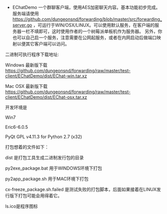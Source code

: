 
* EChatDemo 一个群聊客户端，使用AES加密聊天内容。基本功能初步完成。 服务端请使用 https://github.com/dungeonsnd/forwarding/blob/master/src/forwarding_server.go  ，可运行于WIN/OSX/LINUX。可以使用默认服务，在客户端的服务器一栏不填即可，这时使用作者的一个树莓派单板机作为服务器。 另外，你也可以自己启一个服务，注意需要在公网起服务，或者在内网启动后做端口映射以便其它客户端可以访问。

二进制可执行程序下载地址:

Windows 最新版下载 https://github.com/dungeonsnd/forwarding/raw/master/test-client/EChatDemo/dist/EChat-win.tar.xz

Mac OSX 最新版下载 https://github.com/dungeonsnd/forwarding/raw/master/test-client/EChatDemo/dist/EChat-osx.tar.xz



开发环境是

Win7

Eric6-6.0.5

PyQt GPL v4.11.3 for Python 2.7 (x32)


打包想着的文件如下：

dist 是打包工具生成二进制发行包的目录

py2exe_package.bat 用于WINDOWS环境下打包

py2app_package.sh 用于MAC环境下打包

cx-freeze_package.sh.failed 是测试失败的打包脚本，后面如果接着在LINUX发行版下打包可能会用得着它。

ls.ico是程序图标
